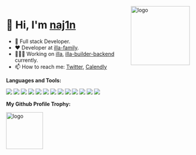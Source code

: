 <img src="https://github-readme-stats.vercel.app/api?username=naj1n&show_icons=true" alt="logo" height="160" align="right" style="margin: 5px; margin-bottom: 20px;" />

# 👋 Hi, I'm [naj1n](https://github.com/naj1n)

- 🤖 Full stack Developer.
- ❤️ Developer at [illa-family](https://illa.cloud/).
- 👨🏻‍💻 Working on [illa](https://github.com/illa-family/illa), [illa-builder-backend](https://github.com/illa-family/builder-backend) currently.
- 📫 How to reach me: [Twitter](https://twitter.com/naj1n), [Calendly](https://calendly.com/naj1n)

**Languages and Tools:**  

<code><img src="https://img.shields.io/badge/-Rust-FF4785?style=flat-square&logo=Rust&logoColor=white"/></code>
<code><img src="https://img.shields.io/badge/-Go-4285F4?style=flat-square&logo=Go&logoColor=white"/></code>
<code><img src="https://img.shields.io/badge/-TypeScript-007ACC?style=flat-square&logo=typeScript&logoColor=white"/></code>
<code><img src="https://img.shields.io/badge/-WASM-5849BE?style=flat-square&logo=webassembly&logoColor=white"/></code>
<code><img src="https://img.shields.io/badge/-React-blue?style=flat-square&logo=React&logoColor=white"/></code>
<code><img src="https://img.shields.io/badge/-PostgreSQL-4B32C3?style=flat-square&logo=PostgreSQL&logoColor=white"/></code>
<code><img src="https://img.shields.io/badge/-MySQL-F29111?style=flat-square&logo=MySQL&logoColor=white"/></code>
<code><img src="https://img.shields.io/badge/-Redis-A80030?style=flat-square&logo=Redis&logoColor=white"/></code>
<code><img src="https://img.shields.io/badge/-Docker-175DDC?style=flat-square&logo=docker&logoColor=white"/></code>
<code><img src="https://img.shields.io/badge/-Kubernetes-0078d7?style=flat-square&logo=kubernetes&logoColor=white"/></code>
<code><img src="https://img.shields.io/badge/-Github-181717?style=flat-square&logo=GitHub&logoColor=white"/></code>
<code><img src="https://img.shields.io/badge/-Git-F44D27?style=flat-square&logo=Git&logoColor=white"/></code>
<code><img src="https://img.shields.io/badge/-Trello-0079BF?style=flat-square&logo=Trello&logoColor=white"/></code>

**My Github Profile Trophy:**

<img src="https://github-profile-trophy.vercel.app/?username=naj1n&title=Commits,MultiLanguage,PullRequest,Followers" alt="logo" height="100" align="center" style="margin: auto; margin-bottom: 20px;" />
